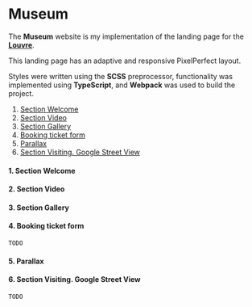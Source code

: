 # Museum
The **Museum** website is my implementation of the landing page for the [**Louvre**](https://museum-landing.netlify.app).

This landing page has an adaptive and responsive PixelPerfect layout.

Styles were written using the **SCSS** preprocessor, functionality was implemented using **TypeScript**, and **Webpack** was used to build the project.

1. [Section Welcome](#1-section-welcome)
2. [Section Video](#2-section-video-playlist)
3. [Section Gallery](#3-section-gallery)
4. [Booking ticket form](#4-booking-ticket-form)
5. [Parallax](#5-parallax)
6. [Section Visiting. Google Street View](#6-section-visiting-google-street-view)

#### 1. Section Welcome

#### 2. Section Video

#### 3. Section Gallery

#### 4. Booking ticket form
`TODO`

#### 5. Parallax

#### 6. Section Visiting. Google Street View
`TODO`
